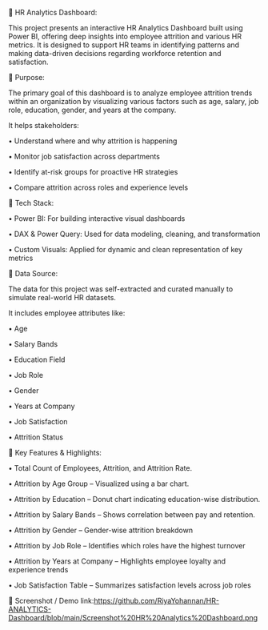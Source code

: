 
🔗 HR Analytics Dashboard:

This project presents an interactive HR Analytics Dashboard built using Power BI, offering deep insights into employee attrition and various HR metrics. It is designed to support HR teams in identifying patterns and making data-driven decisions regarding workforce retention and satisfaction.



🔗 Purpose:

The primary goal of this dashboard is to analyze employee attrition trends within an organization by visualizing various factors such as age, salary, job role, education, gender, and years at the company. 

It helps stakeholders:

•	Understand where and why attrition is happening

•	Monitor job satisfaction across departments

•	Identify at-risk groups for proactive HR strategies

•	Compare attrition across roles and experience levels




🔗 Tech Stack:

•	Power BI: For building interactive visual dashboards

•	DAX & Power Query: Used for data modeling, cleaning, and transformation

•	Custom Visuals: Applied for dynamic and clean representation of key metrics




🔗 Data Source:

The data for this project was self-extracted and curated manually to simulate real-world HR datasets.

It includes employee attributes like:

•	Age

•	Salary Bands

•	Education Field

•	Job Role

•	Gender

•	Years at Company

•	Job Satisfaction

•	Attrition Status




🔗 Key Features & Highlights:
 
•	Total Count of Employees, Attrition, and Attrition Rate.

•	Attrition by Age Group – Visualized using a bar chart.

•	Attrition by Education – Donut chart indicating education-wise distribution.

•	Attrition by Salary Bands – Shows correlation between pay and retention.

•	Attrition by Gender – Gender-wise attrition breakdown

•	Attrition by Job Role – Identifies which roles have the highest turnover

•	Attrition by Years at Company – Highlights employee loyalty and experience trends

•	Job Satisfaction Table – Summarizes satisfaction levels across job roles



🔗 Screenshot / Demo
link:https://github.com/RiyaYohannan/HR-ANALYTICS-Dashboard/blob/main/Screenshot%20HR%20Analytics%20Dashboard.png


